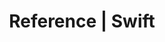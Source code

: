---
title: Reference | Swift
description: Swift Reference
menu:
  product_swift_0.5.0:
    identifier: reference
    name: Reference
    weight: 40
left_menu: product_swift_0.5.0
---